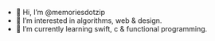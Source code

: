 - 👋 Hi, I’m @memoriesdotzip
- 👀 I’m interested in algorithms, web & design.
- 🌱 I’m currently learning swift, c & functional programming.

<!---
k2rcd/k2rcd is a ✨ special ✨ repository because its `README.md` (this file) appears on your GitHub profile.
You can click the Preview link to take a look at your changes.
--->
